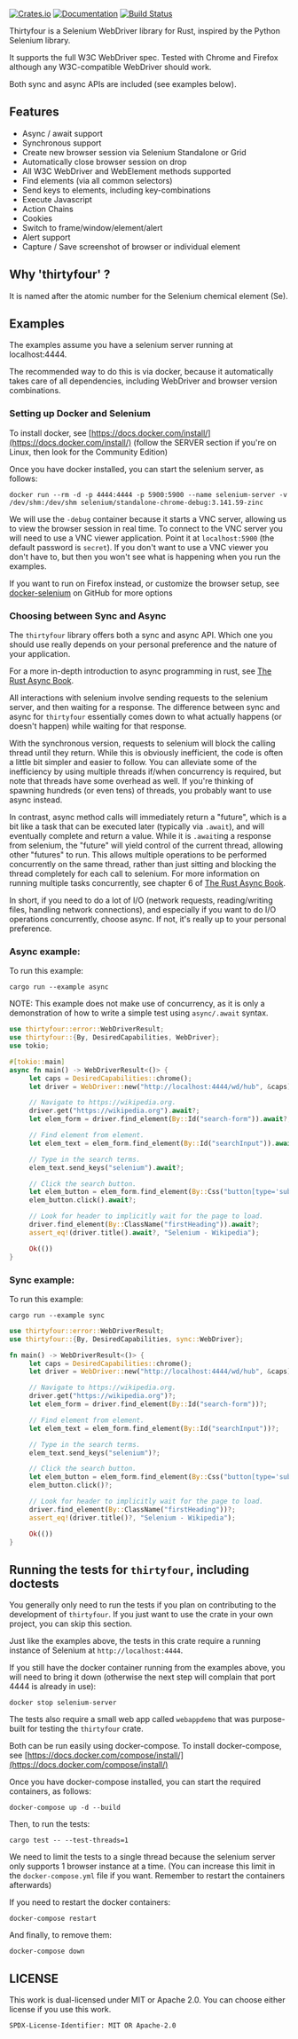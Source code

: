 [![Crates.io](https://img.shields.io/crates/v/thirtyfour.svg)](https://crates.io/crates/thirtyfour)
[![Documentation](https://docs.rs/thirtyfour/badge.svg)](https://docs.rs/thirtyfour/)
[![Build Status](https://travis-ci.org/stevepryde/thirtyfour.svg?branch=master)](https://travis-ci.org/stevepryde/thirtyfour)

Thirtyfour is a Selenium WebDriver library for Rust, inspired by the Python Selenium library.

It supports the full W3C WebDriver spec. Tested with Chrome and Firefox although any W3C-compatible WebDriver should work.

Both sync and async APIs are included (see examples below).

## Features

- Async / await support
- Synchronous support
- Create new browser session via Selenium Standalone or Grid
- Automatically close browser session on drop
- All W3C WebDriver and WebElement methods supported
- Find elements (via all common selectors)
- Send keys to elements, including key-combinations
- Execute Javascript
- Action Chains
- Cookies
- Switch to frame/window/element/alert
- Alert support
- Capture / Save screenshot of browser or individual element

## Why 'thirtyfour' ?

It is named after the atomic number for the Selenium chemical element (Se).

## Examples

The examples assume you have a selenium server running at localhost:4444.

The recommended way to do this is via docker, because it automatically takes care of all dependencies, including WebDriver and browser version combinations.

### Setting up Docker and Selenium

To install docker, see [https://docs.docker.com/install/](https://docs.docker.com/install/) (follow the SERVER section if you're on Linux, then look for the Community Edition)

Once you have docker installed, you can start the selenium server, as follows:

    docker run --rm -d -p 4444:4444 -p 5900:5900 --name selenium-server -v /dev/shm:/dev/shm selenium/standalone-chrome-debug:3.141.59-zinc

We will use the `-debug` container because it starts a VNC server, allowing us to view the browser session in real time.
To connect to the VNC server you will need to use a VNC viewer application. Point it at `localhost:5900` (the default password is `secret`).
If you don't want to use a VNC viewer you don't have to, but then you won't see what is happening when you run the examples.

If you want to run on Firefox instead, or customize the browser setup, see
[docker-selenium](https://github.com/SeleniumHQ/docker-selenium) on GitHub for more options

### Choosing between Sync and Async

The `thirtyfour` library offers both a sync and async API. Which one you should use really depends on your personal preference and the nature of your application.

For a more in-depth introduction to async programming in rust, see [The Rust Async Book](https://rust-lang.github.io/async-book/01_getting_started/01_chapter.html).

All interactions with selenium involve sending requests to the selenium server, and then waiting for a response.
The difference between sync and async for `thirtyfour` essentially comes down to what actually happens (or doesn't happen) while waiting for that response.

With the synchronous version, requests to selenium will block the calling thread until they return. While this is obviously inefficient, the code is often a little bit simpler and easier to follow.
You can alleviate some of the inefficiency by using multiple threads if/when concurrency is required, but note that threads have some overhead as well. If you're thinking of spawning hundreds (or even tens) of threads, you probably want to use async instead.

In contrast, async method calls will immediately return a "future", which is a bit like a task that can be executed later (typically via `.await`), and will eventually complete and return a value.
While it is `.await`ing a response from selenium, the "future" will yield control of the current thread, allowing other "futures" to run.
This allows multiple operations to be performed concurrently on the same thread, rather than just sitting and blocking the thread completely for each call to selenium.
For more information on running multiple tasks concurrently, see chapter 6 of [The Rust Async Book](https://rust-lang.github.io/async-book/06_multiple_futures/01_chapter.html).

In short, if you need to do a lot of I/O (network requests, reading/writing files, handling network connections), and especially if you want to do I/O operations concurrently, choose async. If not, it's really up to your personal preference.

### Async example:

To run this example:

    cargo run --example async

NOTE: This example does not make use of concurrency, as it is only a demonstration of how to write a simple test using `async/.await` syntax.

```rust
use thirtyfour::error::WebDriverResult;
use thirtyfour::{By, DesiredCapabilities, WebDriver};
use tokio;

#[tokio::main]
async fn main() -> WebDriverResult<()> {
     let caps = DesiredCapabilities::chrome();
     let driver = WebDriver::new("http://localhost:4444/wd/hub", &caps).await?;

     // Navigate to https://wikipedia.org.
     driver.get("https://wikipedia.org").await?;
     let elem_form = driver.find_element(By::Id("search-form")).await?;

     // Find element from element.
     let elem_text = elem_form.find_element(By::Id("searchInput")).await?;

     // Type in the search terms.
     elem_text.send_keys("selenium").await?;

     // Click the search button.
     let elem_button = elem_form.find_element(By::Css("button[type='submit']")).await?;
     elem_button.click().await?;

     // Look for header to implicitly wait for the page to load.
     driver.find_element(By::ClassName("firstHeading")).await?;
     assert_eq!(driver.title().await?, "Selenium - Wikipedia");

     Ok(())
}
```

### Sync example:

To run this example:

    cargo run --example sync

```rust
use thirtyfour::error::WebDriverResult;
use thirtyfour::{By, DesiredCapabilities, sync::WebDriver};

fn main() -> WebDriverResult<()> {
     let caps = DesiredCapabilities::chrome();
     let driver = WebDriver::new("http://localhost:4444/wd/hub", &caps)?;

     // Navigate to https://wikipedia.org.
     driver.get("https://wikipedia.org")?;
     let elem_form = driver.find_element(By::Id("search-form"))?;

     // Find element from element.
     let elem_text = elem_form.find_element(By::Id("searchInput"))?;

     // Type in the search terms.
     elem_text.send_keys("selenium")?;

     // Click the search button.
     let elem_button = elem_form.find_element(By::Css("button[type='submit']"))?;
     elem_button.click()?;

     // Look for header to implicitly wait for the page to load.
     driver.find_element(By::ClassName("firstHeading"))?;
     assert_eq!(driver.title()?, "Selenium - Wikipedia");

     Ok(())
}
```

## Running the tests for `thirtyfour`, including doctests

You generally only need to run the tests if you plan on contributing to the development of `thirtyfour`. If you just want to use the crate in your own project, you can skip this section.

Just like the examples above, the tests in this crate require a running instance of Selenium at `http://localhost:4444`.

If you still have the docker container running from the examples above, you will need to bring it down (otherwise the next step will complain that port 4444 is already in use):

    docker stop selenium-server 

The tests also require a small web app called `webappdemo` that was purpose-built for testing the `thirtyfour` crate.

Both can be run easily using docker-compose. To install docker-compose, see [https://docs.docker.com/compose/install/](https://docs.docker.com/compose/install/)

Once you have docker-compose installed, you can start the required containers, as follows:

    docker-compose up -d --build

Then, to run the tests:

    cargo test -- --test-threads=1

We need to limit the tests to a single thread because the selenium server only supports 1 browser instance at a time.
(You can increase this limit in the `docker-compose.yml` file if you want. Remember to restart the containers afterwards)

If you need to restart the docker containers:

    docker-compose restart 

And finally, to remove them:

    docker-compose down

## LICENSE

This work is dual-licensed under MIT or Apache 2.0.
You can choose either license if you use this work.

`SPDX-License-Identifier: MIT OR Apache-2.0`
